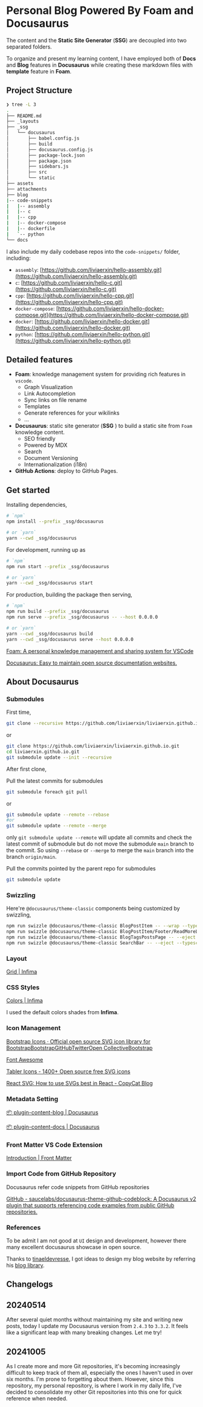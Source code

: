 # Personal Blog Powered By Foam and Docusaurus

The content and the **Static Site Generator** (**SSG**) are decoupled into two separated folders.

To organize and present my learning content, I have employed both of **Docs** and **Blog** features in **Docusaurus** while creating these markdown files with **template** feature in **Foam**.


## Project Structure

```sh
❯ tree -L 3
.
├── README.md
├── _layouts
├── _ssg
│   └── docusaurus
│       ├── babel.config.js
│       ├── build
│       ├── docusaurus.config.js
│       ├── package-lock.json
│       ├── package.json
│       ├── sidebars.js
│       ├── src
│       └── static
├── assets
├── attachments
├── blog
|-- code-snippets
|   |-- assembly
|   |-- c
|   |-- cpp
|   |-- docker-compose
|   |-- dockerfile
|   `-- python
└── docs
```

I also include my daily codebase repos into the `code-snippets/` folder, including:
- `assembly`: [https://github.com/liviaerxin/hello-assembly.git](https://github.com/liviaerxin/hello-assembly.git)
- `c`: [https://github.com/liviaerxin/hello-c.git](https://github.com/liviaerxin/hello-c.git)
- `cpp`: [https://github.com/liviaerxin/hello-cpp.git](https://github.com/liviaerxin/hello-cpp.git)
- `docker-compose`: [https://github.com/liviaerxin/hello-docker-compose.git](https://github.com/liviaerxin/hello-docker-compose.git)
- `docker`: [https://github.com/liviaerxin/hello-docker.git](https://github.com/liviaerxin/hello-docker.git)
- `python`: [https://github.com/liviaerxin/hello-python.git](https://github.com/liviaerxin/hello-python.git)

## Detailed features

- **Foam**: knowledge management system for providing rich features in `vscode`.
  - Graph Visualization
  - Link Autocompletion
  - Sync links on file rename
  - Templates
  - Generate references for your wikilinks
  - ...
- **Docusaurus**: static site generator (**SSG** ) to build a static site from `Foam` knowledge content.
  - SEO friendly
  - Powered by MDX
  - Search
  - Document Versioning
  - Internationalization (i18n)
- **GitHub Actions**: deploy to GitHub Pages.

## Get started

Installing dependencies,

```sh
# `npm`
npm install --prefix _ssg/docusaurus

# or `yarn`
yarn --cwd _ssg/docusaurus
```

For development, running up as

```sh
# `npm`
npm run start --prefix _ssg/docusaurus

# or `yarn`
yarn --cwd _ssg/docusaurus start
```

For production, building the package then serving,

```sh
# `npm`
npm run build --prefix _ssg/docusaurus
npm run serve --prefix _ssg/docusaurus -- --host 0.0.0.0

# or `yarn`
yarn --cwd _ssg/docusaurus build
yarn --cwd _ssg/docusaurus serve --host 0.0.0.0
```

[Foam: A personal knowledge management and sharing system for VSCode](https://github.com/foambubble/foam)

[Docusaurus: Easy to maintain open source documentation websites.](https://github.com/facebook/docusaurus)


## About Docusaurus

### Submodules

First time,

```sh
git clone --recursive https://github.com/liviaerxin/liviaerxin.github.io.git
```

or

```sh
git clone https://github.com/liviaerxin/liviaerxin.github.io.git
cd liviaerxin.github.io.git
git submodule update --init --recursive
```

After first clone,

Pull the latest commits for submodules

```sh
git submodule foreach git pull
```

or

```sh
git submodule update --remote --rebase
#or
git submodule update --remote --merge
```

only `git submodule update --remote` will update all commits and check the latest commit of submodule but do not move the submodule `main` branch to the commit. So using `--rebase` or `--merge` to merge the `main` branch into the branch `origin/main`.

Pull the commits pointed by the parent repo for submodules

```sh
git submodule update
```

### Swizzling

Here're `@docusaurus/theme-classic` components being customized by swizzling,

```sh
npm run swizzle @docusaurus/theme-classic BlogPostItem -- --wrap --typescript
npm run swizzle @docusaurus/theme-classic BlogPostItem/Footer/ReadMoreLink -- --eject --typescript
npm run swizzle @docusaurus/theme-classic BlogTagsPostsPage -- --eject --typescript
npm run swizzle @docusaurus/theme-classic SearchBar -- --eject --typescript
```

### Layout

[Grid | Infima](https://infima.dev/docs/layout/grid)

### CSS Styles

[Colors | Infima](https://infima.dev/docs/utilities/colors)

I used the default colors shades from **Infima**.

### Icon Management

[Bootstrap Icons · Official open source SVG icon library for BootstrapBootstrapGitHubTwitterOpen CollectiveBootstrap](https://icons.getbootstrap.com/)

[Font Awesome](https://fontawesome.com/)

[Tabler Icons - 1400+ Open source free SVG icons](https://tablericons.com/)

[React SVG: How to use SVGs best in React - CopyCat Blog](https://www.copycat.dev/blog/react-svg/)

### Metadata Setting

[📦 plugin-content-blog | Docusaurus](https://docusaurus.io/docs/api/plugins/@docusaurus/plugin-content-blog#markdown-front-matter)

[📦 plugin-content-docs | Docusaurus](https://docusaurus.io/docs/api/plugins/@docusaurus/plugin-content-docs#markdown-front-matter)

### Front Matter VS Code Extension

[Introduction | Front Matter](https://frontmatter.codes/docs)

### Import Code from GitHub Repository

Docusaurus refer code snippets from GitHub repositories

[GitHub - saucelabs/docusaurus-theme-github-codeblock: A Docusaurus v2 plugin that supports referencing code examples from public GitHub repositories.](https://github.com/saucelabs/docusaurus-theme-github-codeblock)

### References

To be admit I am not good at `UI` design and development, however there many excellent docusaurus showcase in open source.

Thanks to [tinaeldevresse](https://github.com/HunteRoi), I got ideas to design my blog website by referring his [blog library](https://github.com/HunteRoi/tinaeldevresse.eu).

## Changelogs

## 20240514

After several quiet months without maintaining my site and writing new posts, today I update my Docusaurus version from `2.4.3` to `3.3.2`. It feels like a significant leap with many breaking changes. Let me try!


## 20241005

As I create more and more Git repositories, it's becoming increasingly difficult to keep track of them all, especially the ones I haven't used in over six months. I'm prone to forgetting about them. However, since this repository, my personal repository, is where I work in my daily life, I've decided to consolidate my other Git repositories into this one for quick reference when needed.
